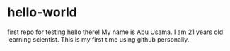 # hello-world
first repo for testing
hello there!
My name is Abu Usama. I am 21 years old learning scientist. This is my first time using github personally.

